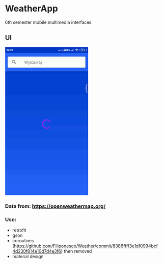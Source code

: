 # WeatherApp
6th semester mobile multimedia interfaces
## UI
![Alt text](/images/Screenrecorder_weatherApp.gif)
### Data from: https://openweathermap.org/   
### Use:
- retrofit
- gson
- coroutines (https://github.com/Filiponesco/Weather/commit/8386ffff3e1df0994bcf4d230f814e10d7d4e3f6) then removed
- material design
 
